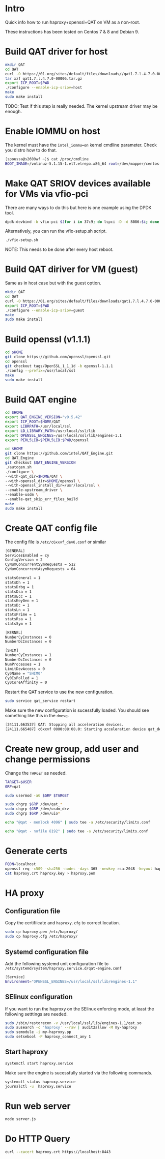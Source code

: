 # Intro

Quick info how to run haproxy+openssl+QAT on VM as a non-root.

These instructions has been tested on Centos 7 & 8 and Debian 9.

# Build QAT driver for host

```bash
mkdir QAT
cd QAT
curl -O https://01.org/sites/default/files/downloads//qat1.7.l.4.7.0-00006.tar.gz
tar xzf qat1.7.l.4.7.0-00006.tar.gz
export ICP_ROOT=$PWD
./configure --enable-icp-sriov=host
make
sudo make install
```

TODO: Test if this step is really needed. The kernel upstream driver may be enough.

# Enable IOMMU on host 

The kernel must have the `intel_iommu=on` kernel cmdline parameter. Check you distro how to do that.

```bash
[spoussa@s2600wf ~]$ cat /proc/cmdline
BOOT_IMAGE=/vmlinuz-5.1.15-1.el7.elrepo.x86_64 root=/dev/mapper/centos-root ro crashkernel=auto rd.lvm.lv=centos/root rd.lvm.lv=centos/swap rhgb quiet intel_iommu=on
```

# Make QAT SRIOV devices available for VMs via vfio-pci

There are many ways to do this but here is one example using the DPDK tool.

```bash
dpdk-devbind -b vfio-pci $(for i in 37c9; do lspci -D -d 8086:$i; done|awk '{print $1}')
```

Alternatively, you can run the vfio-setup.sh script.

```bash
./vfio-setup.sh
```

NOTE: This needs to be done after every host reboot.

# Build QAT diriver for VM (guest)

Same as in host case but with the guest option.


```bash
mkdir QAT
cd QAT
curl -O https://01.org/sites/default/files/downloads/qat1.7.l.4.7.0-00006.tar.gz
export ICP_ROOT=$PWD
./configure --enable-icp-sriov=guest
make
sudo make install
```

# Build openssl (v1.1.1)

```bash
cd $HOME
git clone https://github.com/openssl/openssl.git
cd openssl
git checkout tags/OpenSSL_1_1_1d -b openssl-1.1.1
./config --prefix=/usr/local/ssl
make
sudo make install
```


# Build QAT engine

```bash
cd $HOME
export QAT_ENGINE_VERSION="v0.5.42"
export ICP_ROOT=$HOME/QAT
export LIBRPATH=/usr/local/ssl
export LD_LIBRARY_PATH=/usr/local/ssl/lib
export OPENSSL_ENGINES=/usr/local/ssl/lib/engines-1.1
export PERL5LIB=$PERL5LIB:$PWD/openssl

```

```bash
cd $HOME
git clone https://github.com/intel/QAT_Engine.git
cd QAT_Engine
git checkout $QAT_ENGINE_VERSION
./autogen.sh
./configure \
--with-qat_dir=$HOME/QAT \
--with-openssl_dir=$HOME/openssl \
--with-openssl_install_dir=/usr/local/ssl \
--enable-upstream_driver \
--enable-usdm \
--enable-qat_skip_err_files_build 
make
sudo make install
```

# Create QAT config file

The config file is `/etc/c6xxvf_dev0.conf` or similar

```bash
[GENERAL]
ServicesEnabled = cy
ConfigVersion = 2
CyNumConcurrentSymRequests = 512
CyNumConcurrentAsymRequests = 64

statsGeneral = 1
statsDh = 1
statsDrbg = 1
statsDsa = 1
statsEcc = 1
statsKeyGen = 1
statsDc = 1
statsLn = 1
statsPrime = 1
statsRsa = 1
statsSym = 1

[KERNEL]
NumberCyInstances = 0
NumberDcInstances = 0

[SHIM]
NumberCyInstances = 1
NumberDcInstances = 0
NumProcesses = 1
LimitDevAccess = 0
Cy0Name = "SHIM0"
Cy0IsPolled = 1
Cy0CoreAffinity = 0
```

Restart the QAT service to use the new configuration.

```bash
sudo service qat_service restart
```

Make sure the new configuration is sucessfully loaded. You should see something like this in the `dmesg`.

```bash
[24111.663537] QAT: Stopping all acceleration devices.
[24111.665487] c6xxvf 0000:08:00.0: Starting acceleration device qat_dev0.
```

# Create new group, add user and change permissions

Change the `TARGET` as needed.

```bash
TARGET=$USER
GRP=qat

sudo usermod -aG $GRP $TARGET

sudo chgrp $GRP /dev/qat_*
sudo chgrp $GRP /dev/usdm_drv
sudo chgrp $GRP /dev/uio*

echo "@qat - memlock 4096" | sudo tee -a /etc/security/limits.conf

echo "@qat - nofile 8192" | sudo tee -a /etc/security/limits.conf
```

# Generate certs

```bash
FQDN=localhost
openssl req -x509 -sha256 -nodes -days 365 -newkey rsa:2048 -keyout haproxy.key -out haproxy.crt -subj "/C=FI/O=Intel SSP/CN=${FQDN}"
cat haproxy.crt haproxy.key > haproxy.pem
```

# HA proxy

## Configuration file

Copy the certifiicate and `haproxy.cfg` to correct location.

```bash
sudo cp haproxy.pem /etc/haproxy/
sudo cp haproxy.cfg /etc/haproxy/
```

## Systemd configuration file

Add the following systemd unit configuration file to `/etc/systemd/system/haproxy.service.d/qat-engine.conf`

```bash
[Service]
Environment="OPENSSL_ENGINES=/usr/local/ssl/lib/engines-1.1"
```

## SElinux configuration

If you want to run the haproxy on the SElinux enforcing mode, at least the following setttings are needed.

```bash
sudo /sbin/restorecon -v /usr/local/ssl/lib/engines-1.1/qat.so
sudo ausearch -c 'haproxy' --raw | audit2allow -M my-haproxy
sudo semodule -i my-haproxy.pp
sudo setsebool -P haproxy_connect_any 1
```

## Start haproxy 

```bash
systemctl start haproxy.service
```

Make sure the engine is sucessfully started via the following commands.

```bash
systemctl status haproxy.service
journalctl -u  haproxy.service
```

# Run web server

```bash
node server.js
```

# Do HTTP Query

```bash
curl --cacert haproxy.crt https://localhost:8443
``` 
